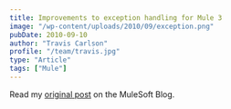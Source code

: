 ```yaml
---
title: Improvements to exception handling for Mule 3
image: "/wp-content/uploads/2010/09/exception.png"
pubDate: 2010-09-10
author: "Travis Carlson"
profile: "/team/travis.jpg"
type: "Article"
tags: ["Mule"]
---
```

Read my <a href="http://blogs.mulesoft.org/improvements-to-exception-handling-for-mule-3/" target="_blank">original post</a> on the MuleSoft Blog.

